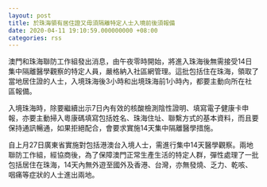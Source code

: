 ```yaml
---
layout: post
title: 於珠海領有居住證又毋須隔離特定人士入境前後須報備
date: 2020-04-11 19:10:59.000000000 +08:00
categories: rss
---
```


澳門和珠海聯防工作組發出消息，由午夜零時開始，將進入珠海後無需接受14日集中隔離醫學觀察的特定人員，嚴格納入社區網管理。這批包括住在珠海，領取了當地居住證的人士，入境珠海後3小時和出境珠海前1小時內，都要主動向所在社區報備。

入境珠海時，除要繼續出示7日內有效的核酸檢測陰性證明、填寫電子健康卡申報，亦要主動掃入粵康碼填寫包括姓名、珠海住址、聯繫方式的基本資料，而且要保持通訊暢通，如果拒絕配合，會要求實施14天集中隔離醫學措施。

自上月27日廣東省實施對包括港澳台入境人士，需進行集中14天醫學觀察。兩地聯防工作組，經協商後，為了保障澳門正常生產生活的特定人群，彈性處理了一批包括居住在珠海，14天內無外遊至國外及香港、台灣，亦無發燒、乏力、乾咳、咽痛等症狀的人士進出兩地。
